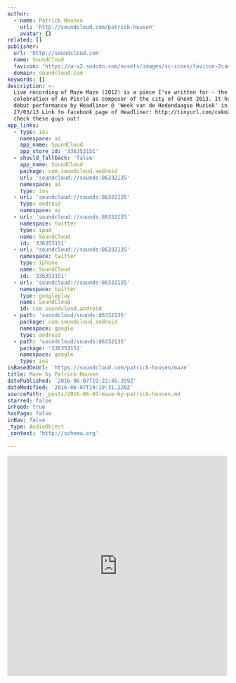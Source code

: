 ```yaml
---
author:
  - name: Patrick Housen
    url: 'http://soundcloud.com/patrick-housen'
    avatar: {}
related: []
publisher:
  url: 'http://soundcloud.com'
  name: SoundCloud
  favicon: 'https://a-v2.sndcdn.com/assets/images/sc-icons/favicon-2cadd14b.ico'
  domain: soundcloud.com
keywords: []
description: >-
  Live recording of Maze Maze (2012) is a piece I've written for - the
  celebration of An Pierlé as composer of the city of Ghent 2013. It had it's
  debut performance by Headliner @ 'Week van de Hedendaagse Muziek' in Ghent on
  27/03/13 Link to facebook page of Headliner: http://tinyurl.com/cekm2uj - Go
  check these guys out!
app_links:
  - type: ios
    namespace: ai
    app_name: SoundCloud
    app_store_id: '336353151'
  - should_fallback: 'false'
    app_name: SoundCloud
    package: com.soundcloud.android
    url: 'soundcloud://sounds:86332135'
    namespace: ai
    type: ios
  - url: 'soundcloud://sounds:86332135'
    type: android
    namespace: ai
  - url: 'soundcloud://sounds:86332135'
    namespace: twitter
    type: ipad
    name: SoundCloud
    id: '336353151'
  - url: 'soundcloud://sounds:86332135'
    namespace: twitter
    type: iphone
    name: SoundCloud
    id: '336353151'
  - url: 'soundcloud://sounds:86332135'
    namespace: twitter
    type: googleplay
    name: SoundCloud
    id: com.soundcloud.android
  - path: 'soundcloud/sounds:86332135'
    package: com.soundcloud.android
    namespace: google
    type: android
  - path: 'soundcloud/sounds:86332135'
    package: '336353151'
    namespace: google
    type: ios
isBasedOnUrl: 'https://soundcloud.com/patrick-housen/maze'
title: Maze by Patrick Housen
datePublished: '2016-06-07T19:22:45.359Z'
dateModified: '2016-06-07T19:19:31.220Z'
sourcePath: _posts/2016-06-07-maze-by-patrick-housen.md
starred: false
inFeed: true
hasPage: false
inNav: false
_type: AudioObject
_context: 'http://schema.org'

---
```

<iframe src="https://cdn.embedly.com/widgets/media.html?src=https%3A%2F%2Fw.soundcloud.com%2Fplayer%2F%3Fvisual%3Dtrue%26url%3Dhttp%253A%252F%252Fapi.soundcloud.com%252Ftracks%252F86332135%26show_artwork%3Dtrue&amp;url=https%3A%2F%2Fsoundcloud.com%2Fpatrick-housen%2Fmaze&amp;image=http%3A%2F%2Fa1.sndcdn.com%2Fimages%2Ffb_placeholder.png%3F1465314307&amp;key=b7d04c9b404c499eba89ee7072e1c4f7&amp;type=text%2Fhtml&amp;schema=soundcloud" width="500" height="500" scrolling="no" frameborder="0" allowfullscreen="" style=""></iframe>